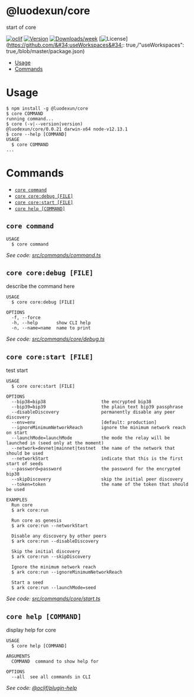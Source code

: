 @luodexun/core
==============

start of core

[![oclif](https://img.shields.io/badge/cli-oclif-brightgreen.svg)](https://oclif.io)
[![Version](https://img.shields.io/npm/v/@luodexun/core.svg)](https://npmjs.org/package/@luodexun/core)
[![Downloads/week](https://img.shields.io/npm/dw/@luodexun/core.svg)](https://npmjs.org/package/@luodexun/core)
[![License](https://img.shields.io/npm/l/@luodexun/core.svg)](https://github.com/&#34;useWorkspaces&#34;: true,/&#34;useWorkspaces&#34;: true,/blob/master/package.json)

<!-- toc -->
* [Usage](#usage)
* [Commands](#commands)
<!-- tocstop -->
# Usage
<!-- usage -->
```sh-session
$ npm install -g @luodexun/core
$ core COMMAND
running command...
$ core (-v|--version|version)
@luodexun/core/0.0.21 darwin-x64 node-v12.13.1
$ core --help [COMMAND]
USAGE
  $ core COMMAND
...
```
<!-- usagestop -->
# Commands
<!-- commands -->
* [`core command`](#core-command)
* [`core core:debug [FILE]`](#core-coredebug-file)
* [`core core:start [FILE]`](#core-corestart-file)
* [`core help [COMMAND]`](#core-help-command)

## `core command`

```
USAGE
  $ core command
```

_See code: [src/commands/command.ts](https://github.com/luodexun/anisa/blob/v0.0.21/src/commands/command.ts)_

## `core core:debug [FILE]`

describe the command here

```
USAGE
  $ core core:debug [FILE]

OPTIONS
  -f, --force
  -h, --help       show CLI help
  -n, --name=name  name to print
```

_See code: [src/commands/core/debug.ts](https://github.com/luodexun/anisa/blob/v0.0.21/src/commands/core/debug.ts)_

## `core core:start [FILE]`

test start

```
USAGE
  $ core core:start [FILE]

OPTIONS
  --bip38=bip38                     the encrypted bip38
  --bip39=bip39                     the plain text bip39 passphrase
  --disableDiscovery                permanently disable any peer discovery
  --env=env                         [default: production]
  --ignoreMinimumNetworkReach       ignore the minimum network reach on start
  --launchMode=launchMode           the mode the relay will be launched in (seed only at the moment)
  --network=devnet|mainnet|testnet  the name of the network that should be used
  --networkStart                    indicate that this is the first start of seeds
  --password=password               the password for the encrypted bip38
  --skipDiscovery                   skip the initial peer discovery
  --token=token                     the name of the token that should be used

EXAMPLES
  Run core
  $ ark core:run

  Run core as genesis
  $ ark core:run --networkStart

  Disable any discovery by other peers
  $ ark core:run --disableDiscovery

  Skip the initial discovery
  $ ark core:run --skipDiscovery

  Ignore the minimum network reach
  $ ark core:run --ignoreMinimumNetworkReach

  Start a seed
  $ ark core:run --launchMode=seed
```

_See code: [src/commands/core/start.ts](https://github.com/luodexun/anisa/blob/v0.0.21/src/commands/core/start.ts)_

## `core help [COMMAND]`

display help for core

```
USAGE
  $ core help [COMMAND]

ARGUMENTS
  COMMAND  command to show help for

OPTIONS
  --all  see all commands in CLI
```

_See code: [@oclif/plugin-help](https://github.com/oclif/plugin-help/blob/v2.2.3/src/commands/help.ts)_
<!-- commandsstop -->
